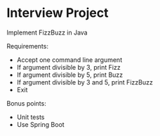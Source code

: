 # Interview Project

Implement FizzBuzz in Java

Requirements:
- Accept one command line argument
- If argument divisible by 3, print Fizz
- If argument divisible by 5, print Buzz
- If argument divisible by 3 and 5, print FizzBuzz
- Exit


Bonus points:
- Unit tests
- Use Spring Boot